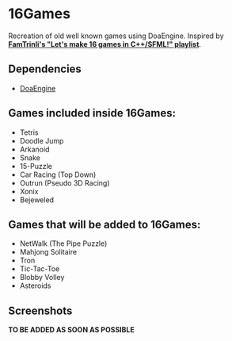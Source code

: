 # 16Games

Recreation of old well known games using DoaEngine. Inspired by [**FamTrinli's __"Let's make 16 games in C++/SFML!"__ playlist**](https://www.youtube.com/playlist?list=PLB_ibvUSN7mzUffhiay5g5GUHyJRO4DYr).

## Dependencies
  * [DoaEngine](https://github.com/aeris170/DoaEngine)

## Games included inside 16Games:
  * Tetris
  * Doodle Jump
  * Arkanoid
  * Snake
  * 15-Puzzle
  * Car Racing (Top Down)
  * Outrun (Pseudo 3D Racing)
  * Xonix
  * Bejeweled

## Games that will be added to 16Games:
  * NetWalk (The Pipe Puzzle)
  * Mahjong Solitaire
  * Tron
  * Tic-Tac-Toe
  * Blobby Volley
  * Asteroids

## Screenshots
**TO BE ADDED AS SOON AS POSSIBLE**